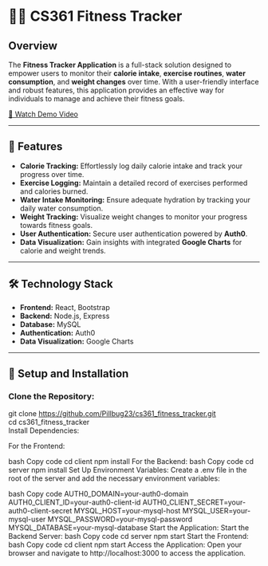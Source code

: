 # 🏋️‍♂️ CS361 Fitness Tracker

## Overview
The **Fitness Tracker Application** is a full-stack solution designed to empower users to monitor their **calorie intake**, **exercise routines**, **water consumption**, and **weight changes** over time. With a user-friendly interface and robust features, this application provides an effective way for individuals to manage and achieve their fitness goals.

[🎥 Watch Demo Video](https://cdnapisec.kaltura.com/p/391241/embedPlaykitJs/uiconf_id/44855082?iframeembed=true&entry_id=1_vq2qxnm8&config%5Bprovider%5D=%7B%22widgetId%22%3A%221_ahn26a1f%22%7D&config%5Bplayback%5D=%7B%22startTime%22%3A0%7D)

---

## 🌟 Features
- **Calorie Tracking:** Effortlessly log daily calorie intake and track your progress over time.
- **Exercise Logging:** Maintain a detailed record of exercises performed and calories burned.
- **Water Intake Monitoring:** Ensure adequate hydration by tracking your daily water consumption.
- **Weight Tracking:** Visualize weight changes to monitor your progress towards fitness goals.
- **User Authentication:** Secure user authentication powered by **Auth0**.
- **Data Visualization:** Gain insights with integrated **Google Charts** for calorie and weight trends.

---

## 🛠️ Technology Stack
- **Frontend:** React, Bootstrap
- **Backend:** Node.js, Express
- **Database:** MySQL
- **Authentication:** Auth0
- **Data Visualization:** Google Charts

---

## 🚀 Setup and Installation

### Clone the Repository:
git clone https://github.com/Pillbug23/cs361_fitness_tracker.git  
cd cs361_fitness_tracker  
Install Dependencies:  

For the Frontend:  

bash
Copy code
cd client
npm install
For the Backend:
bash
Copy code
cd server
npm install
Set Up Environment Variables:
Create a .env file in the root of the server and add the necessary environment variables:

bash
Copy code
AUTH0_DOMAIN=your-auth0-domain
AUTH0_CLIENT_ID=your-auth0-client-id
AUTH0_CLIENT_SECRET=your-auth0-client-secret
MYSQL_HOST=your-mysql-host
MYSQL_USER=your-mysql-user
MYSQL_PASSWORD=your-mysql-password
MYSQL_DATABASE=your-mysql-database
Start the Application:
Start the Backend Server:
bash
Copy code
cd server
npm start
Start the Frontend:
bash
Copy code
cd client
npm start
Access the Application:
Open your browser and navigate to http://localhost:3000 to access the application.

